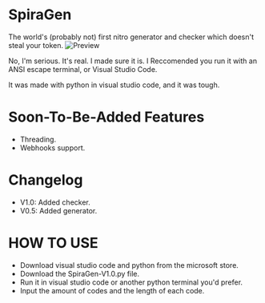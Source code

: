 # SpiraGen
The world's (probably not) first nitro generator and checker which doesn't steal your token.
![Preview](https://github.com/TheSpiralOfPowah/SpiraGenNitro/assets/146910015/5c337507-16c7-4f4a-ae6e-21e58bbc559b)

No, I'm serious. It's real. I made sure it is.
I Reccomended you run it with an ANSI escape terminal, or Visual Studio Code.

It was made with python in visual studio code, and it was tough.
# Soon-To-Be-Added Features
- Threading.
- Webhooks support.
# Changelog
- V1.0: Added checker.
- V0.5: Added generator.
# HOW TO USE
- Download visual studio code and python from the microsoft store.
- Download the SpiraGen-V1.0.py file.
- Run it in visual studio code or another python terminal you'd prefer.
- Input the amount of codes and the length of each code.
